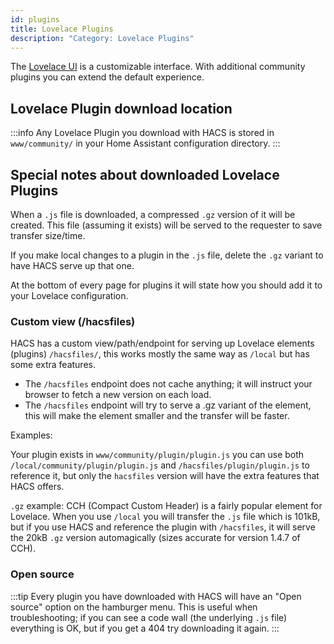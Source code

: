 ```yaml
---
id: plugins
title: Lovelace Plugins
description: "Category: Lovelace Plugins"
---
```


The [Lovelace UI](https://www.home-assistant.io/lovelace/) is a customizable interface. With additional community plugins you can extend the default experience.  


## Lovelace Plugin download location

:::info
Any Lovelace Plugin you download with HACS is stored in `www/community/` in your Home Assistant configuration directory.
:::

## Special notes about downloaded Lovelace Plugins

When a `.js` file is downloaded, a compressed `.gz` version of it will be created. This file (assuming it exists) will be served to the requester to save transfer size/time.

If you make local changes to a plugin in the `.js` file, delete the `.gz` variant to have HACS serve up that one.

At the bottom of every page for plugins it will state how you should add it to your Lovelace configuration.


### Custom view (/hacsfiles)

HACS has a custom view/path/endpoint for serving up Lovelace elements (plugins) `/hacsfiles/`, this works mostly the same way as `/local` but has some extra features.

- The `/hacsfiles` endpoint does not cache anything; it will instruct your browser to fetch a new version on each load.
- The `/hacsfiles` endpoint will try to serve a .gz variant of the element, this will make the element smaller and the transfer will be faster.

Examples:

Your plugin exists in `www/community/plugin/plugin.js` you can use both `/local/community/plugin/plugin.js` and `/hacsfiles/plugin/plugin.js` to reference it, but only the `hacsfiles` version will have the extra features that HACS offers.

`.gz` example: CCH (Compact Custom Header) is a fairly popular element for Lovelace. When you use `/local` you will transfer the `.js` file which is 101kB, but if you use HACS and reference the plugin with `/hacsfiles`, it will serve the 20kB `.gz` version automagically (sizes accurate for version 1.4.7 of CCH).

### Open source

:::tip
Every plugin you have downloaded with HACS will have an "Open source" option on the hamburger menu.
This is useful when troubleshooting; if you can see a code wall (the underlying `.js` file) everything is OK, but if you get a 404 try downloading it again.
:::
